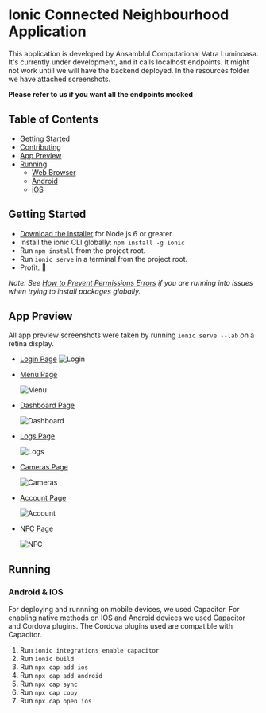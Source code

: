 # Ionic Connected Neighbourhood Application

This application is developed by Ansamblul Computational Vatra Luminoasa.
It's currently under development, and it calls localhost endpoints. 
It might not work untill we will have the backend deployed.
In the resources folder we have attached screenshots.

**Please refer to us if you want all the endpoints mocked**

## Table of Contents
- [Getting Started](#getting-started)
- [Contributing](#contributing)
- [App Preview](#app-preview)
- [Running](#Running)
  - [Web Browser](#Web-browser)
  - [Android](#android)
  - [iOS](#ios)


## Getting Started

* [Download the installer](https://nodejs.org/) for Node.js 6 or greater.
* Install the ionic CLI globally: `npm install -g ionic`
* Run `npm install` from the project root.
* Run `ionic serve` in a terminal from the project root.
* Profit. :tada:

_Note: See [How to Prevent Permissions Errors](https://docs.npmjs.com/getting-started/fixing-npm-permissions) if you are running into issues when trying to install packages globally._


## App Preview

All app preview screenshots were taken by running `ionic serve --lab` on a retina display.

- [Login Page](https://github.com/argesis13/smart-neighbourhood/blob/develop/src/app/pages/login/login.html)
  <img src="resources/screenshots/login.JPG" alt="Login">
  
- [Menu Page](https://github.com/argesis13/smart-neighbourhood/blob/develop/src/app/pages/dashboard/dashboard.page.html)

  <img src="resources/screenshots/menu.JPG" alt="Menu">
  
- [Dashboard Page](https://github.com/argesis13/smart-neighbourhood/blob/develop/src/app/pages/dashboard/dashboard.page.html)

  <img src="resources/screenshots/dashboard.JPG" alt="Dashboard">

- [Logs Page](https://github.com/argesis13/smart-neighbourhood/blob/develop/src/app/pages/logs/logs.html)

  <img src="resources/screenshots/logs.JPG" alt="Logs">

- [Cameras Page](https://github.com/argesis13/smart-neighbourhood/blob/develop/src/app/pages/video-player/video-player.page.html)

  <img src="resources/screenshots/cameras.JPG" alt="Cameras">
  
- [Account Page](https://github.com/argesis13/smart-neighbourhood/blob/develop/src/app/pages/account/account.html)

  <img src="resources/screenshots/account.JPG" alt="Account">

- [NFC Page](https://github.com/argesis13/smart-neighbourhood/blob/develop/src/app/pages/nfc/nfc.page.html)

  <img src="resources/screenshots/nfc.JPG" alt="NFC">

## Running

### Android & IOS

For deploying and runnning on mobile devices, we used Capacitor.
For enabling native methods on IOS and Android devices we used Capacitor and Cordova plugins.
The Cordova plugins used are compatible with Capacitor.

1. Run `ionic integrations enable capacitor`
2. Run `ionic build`
3. Run `npx cap add ios`
4. Run `npx cap add android`
5. Run `npx cap sync`
6. Run `npx cap copy`
7. Run `npx cap open ios`

